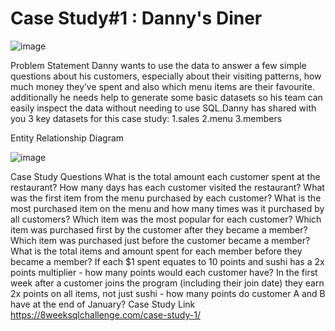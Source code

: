 # Case Study#1 : Danny's Diner

![image](https://user-images.githubusercontent.com/102464532/220945811-a28a61b0-5508-43e4-a84b-44f358e32cf1.png)

Problem Statement
Danny wants to use the data to answer a few simple questions about his customers, especially about their visiting patterns, how much money they’ve spent and also which menu items are their favourite. additionally he needs help to generate some basic datasets so his team can easily inspect the data without needing to use SQL.Danny has shared with you 3 key datasets for this case study: 1.sales 2.menu 3.members

Entity Relationship Diagram

![image](https://user-images.githubusercontent.com/102464532/220945966-e64219e3-738a-4d84-95a8-f1eb24f2c9df.png)

Case Study Questions
What is the total amount each customer spent at the restaurant?
How many days has each customer visited the restaurant?
What was the first item from the menu purchased by each customer?
What is the most purchased item on the menu and how many times was it purchased by all customers?
Which item was the most popular for each customer?
Which item was purchased first by the customer after they became a member?
Which item was purchased just before the customer became a member?
What is the total items and amount spent for each member before they became a member?
If each $1 spent equates to 10 points and sushi has a 2x points multiplier - how many points would each customer have?
In the first week after a customer joins the program (including their join date) they earn 2x points on all items, not just sushi - how many points do customer A and B have at the end of January?
Case Study Link
https://8weeksqlchallenge.com/case-study-1/

